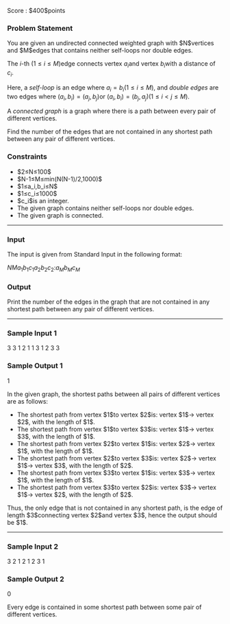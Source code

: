 
<div>

<span>

<span>

<p>
Score : $400$points
</p>

<div>

<section>

### **Problem Statement**

<p>
You are given an undirected connected weighted graph with $N$vertices and $M$edges that contains neither self-loops nor double edges.

The $i$-th $(1≤i≤M)$edge connects vertex $a_i$and vertex $b_i$with a distance of $c_i$.

Here, a 
<em>
self-loop
</em>
is an edge where $a_i = b_i (1≤i≤M)$, and 
<em>
double edges
</em>
are two edges where $(a_i,b_i)=(a_j,b_j)$or $(a_i,b_i)=(b_j,a_j) (1≤i<j≤M)$.

A 
<em>
connected graph
</em>
is a graph where there is a path between every pair of different vertices.

Find the number of the edges that are not contained in any shortest path between any pair of different vertices.  
</p>

</section>

</div>

<div>

<section>

### **Constraints**

<ul>

<li>
$2≤N≤100$
</li>

<li>
$N-1≤M≤min(N(N-1)/2,1000)$
</li>

<li>
$1≤a_i,b_i≤N$
</li>

<li>
$1≤c_i≤1000$
</li>

<li>
$c_i$is an integer.
</li>

<li>
The given graph contains neither self-loops nor double edges.
</li>

<li>
The given graph is connected.
</li>

</ul>

</section>

</div>

---

<div>

<div>

<section>

### **Input**

<p>
The input is given from Standard Input in the following format:
</p>

<div>

$N$$M$$a_1$$b_1$$c_1$$a_2$$b_2$$c_2$$:$$a_M$$b_M$$c_M$
</div>

</section>

</div>

<div>

<section>

### **Output**

<p>
Print the number of the edges in the graph that are not contained in any shortest path between any pair of different vertices.
</p>

</section>

</div>

</div>

---

<div>

<section>

### **Sample Input 1**

<div>

3 3
1 2 1
1 3 1
2 3 3

</div>

</section>

</div>

<div>

<section>

### **Sample Output 1**

<div>

1

</div>

<p>
In the given graph, the shortest paths between all pairs of different vertices are as follows:
</p>

<ul>

<li>
The shortest path from vertex $1$to vertex $2$is: vertex $1$→ vertex $2$, with the length of $1$.
</li>

<li>
The shortest path from vertex $1$to vertex $3$is: vertex $1$→ vertex $3$, with the length of $1$.
</li>

<li>
The shortest path from vertex $2$to vertex $1$is: vertex $2$→ vertex $1$, with the length of $1$.
</li>

<li>
The shortest path from vertex $2$to vertex $3$is: vertex $2$→ vertex $1$→ vertex $3$, with the length of $2$.
</li>

<li>
The shortest path from vertex $3$to vertex $1$is: vertex $3$→ vertex $1$, with the length of $1$.
</li>

<li>
The shortest path from vertex $3$to vertex $2$is: vertex $3$→ vertex $1$→ vertex $2$, with the length of $2$.
</li>

</ul>

<p>
Thus, the only edge that is not contained in any shortest path, is the edge of length $3$connecting vertex $2$and vertex $3$, hence the output should be $1$.
</p>

</section>

</div>

---

<div>

<section>

### **Sample Input 2**

<div>

3 2
1 2 1
2 3 1

</div>

</section>

</div>

<div>

<section>

### **Sample Output 2**

<div>

0

</div>

<p>
Every edge is contained in some shortest path between some pair of different vertices.
</p>

</section>

</div>

</span>

</span>

</div>
